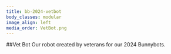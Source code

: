 ```yaml
---
title: bb-2024-vetbot
body_classes: modular
image_align: left
media_order: VetBot.png
---
```


##Vet Bot
Our robot created by veterans for our 2024 Bunnybots.


